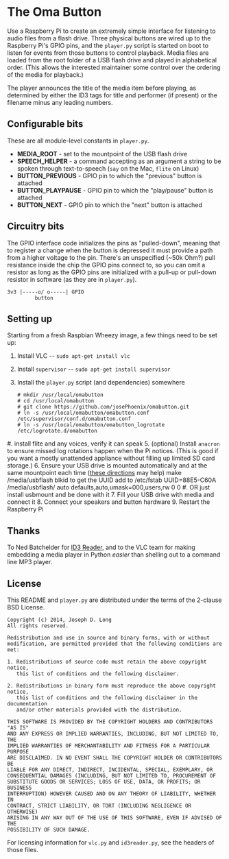 # The Oma Button

Use a Raspberry Pi to create an extremely simple interface for listening to
audio files from a flash drive. Three physical buttons are wired up to the
Raspberry Pi's GPIO pins, and the `player.py` script is started on boot to
listen for events from those buttons to control playback. Media files are loaded
from the root folder of a USB flash drive and played in alphabetical order.
(This allows the interested maintainer some control over the ordering of the 
media for playback.)

The player announces the title of the media item before playing, as determined
by either the ID3 tags for title and performer (if present) or the filename
minus any leading numbers.

## Configurable bits

These are all module-level constants in `player.py`.

  * **MEDIA\_ROOT** - set to the mountpoint of the USB flash drive
  * **SPEECH\_HELPER** - a command accepting as an argument a string to be
    spoken through text-to-speech (`say` on the Mac, `flite` on Linux)
  * **BUTTON\_PREVIOUS** - GPIO pin to which the "previous" button is attached
  * **BUTTON\_PLAYPAUSE** - GPIO pin to which the "play/pause" button is
    attached
  * **BUTTON\_NEXT** - GPIO pin to which the "next" button is attached

## Circuitry bits

The GPIO interface code initializes the pins as "pulled-down", meaning that to
register a change when the button is depressed it must provide a path from a
higher voltage to the pin. There's an unspecified (~50k Ohm?) pull resistance
inside the chip the GPIO pins connect to, so you can omit a resistor as long as
the GPIO pins are initialized with a pull-up or pull-down resistor in software
(as they are in `player.py`).

    3v3 |-----o/ o-----| GPIO
             button

## Setting up

Starting from a fresh Raspbian Wheezy image, a few things need to be set up:

  1. Install VLC -- `sudo apt-get install vlc`
  3. Install `supervisor` -- `sudo apt-get install supervisor`
  2. Install the `player.py` script (and dependencies) somewhere

         # mkdir /usr/local/omabutton
         # cd /usr/local/omabutton
         # git clone https://github.com/josePhoenix/omabutton.git
         # ln -s /usr/local/omabutton/omabutton.conf /etc/supervisor/conf.d/omabutton.conf
         # ln -s /usr/local/omabutton/omabutton_logrotate /etc/logrotate.d/omabutton

  #. install flite and any voices, verify it can speak
  5. (optional) Install `anacron` to ensure missed log rotations happen when
     the Pi notices. (This is good if you want a mostly unattended appliance
     without filling up limited SD card storage.)
  6. Ensure your USB drive is mounted automatically and at the same mountpoint
     each time ([these directions](http://www.raspberrypi.org/forums/viewtopic.php?f=27&t=31193#p282044) may help)
     make /media/usbflash
     blkid to get the UUID
     add to /etc/fstab
         UUID=88E5-C60A /media/usbflash/ auto defaults,auto,umask=000,users,rw 0 0
  #. OR just install usbmount and be done with it
  7. Fill your USB drive with media and connect it
  8. Connect your speakers and button hardware
  9. Restart the Raspberry Pi

## Thanks

To Ned Batchelder for [ID3 Reader](http://nedbatchelder.com/code/modules/id3reader.html), and to the VLC
team for making embedding a media player in Python *easier* than shelling out
to a command line MP3 player.

## License

This README and `player.py` are distributed under the terms of the 2-clause BSD
License.

    Copyright (c) 2014, Joseph D. Long
    All rights reserved.

    Redistribution and use in source and binary forms, with or without 
    modification, are permitted provided that the following conditions are met:

    1. Redistributions of source code must retain the above copyright notice, 
       this list of conditions and the following disclaimer.

    2. Redistributions in binary form must reproduce the above copyright notice,
       this list of conditions and the following disclaimer in the documentation
       and/or other materials provided with the distribution.

    THIS SOFTWARE IS PROVIDED BY THE COPYRIGHT HOLDERS AND CONTRIBUTORS "AS IS"
    AND ANY EXPRESS OR IMPLIED WARRANTIES, INCLUDING, BUT NOT LIMITED TO, THE
    IMPLIED WARRANTIES OF MERCHANTABILITY AND FITNESS FOR A PARTICULAR PURPOSE
    ARE DISCLAIMED. IN NO EVENT SHALL THE COPYRIGHT HOLDER OR CONTRIBUTORS BE
    LIABLE FOR ANY DIRECT, INDIRECT, INCIDENTAL, SPECIAL, EXEMPLARY, OR
    CONSEQUENTIAL DAMAGES (INCLUDING, BUT NOT LIMITED TO, PROCUREMENT OF
    SUBSTITUTE GOODS OR SERVICES; LOSS OF USE, DATA, OR PROFITS; OR BUSINESS
    INTERRUPTION) HOWEVER CAUSED AND ON ANY THEORY OF LIABILITY, WHETHER IN
    CONTRACT, STRICT LIABILITY, OR TORT (INCLUDING NEGLIGENCE OR OTHERWISE)
    ARISING IN ANY WAY OUT OF THE USE OF THIS SOFTWARE, EVEN IF ADVISED OF THE
    POSSIBILITY OF SUCH DAMAGE.

For licensing information for `vlc.py` and `id3reader.py`, see the headers of
those files.
